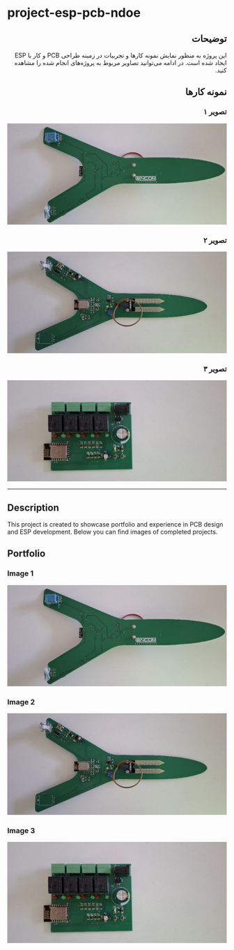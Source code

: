 # project-esp-pcb-ndoe

<div dir="rtl">

## توضیحات
این پروژه به منظور نمایش نمونه کارها و تجربیات در زمینه طراحی PCB و کار با ESP ایجاد شده است. در ادامه می‌توانید تصاویر مربوط به پروژه‌های انجام شده را مشاهده کنید.

## نمونه کارها

### تصویر ۱
![نمونه کار 1](1.jpeg)

### تصویر ۲
![نمونه کار 2](2.jpeg)

### تصویر ۳
![نمونه کار 3](3.jpeg)

</div>

---

## Description
This project is created to showcase portfolio and experience in PCB design and ESP development. Below you can find images of completed projects.

## Portfolio

### Image 1
![Project Sample 1](1.jpeg)

### Image 2
![Project Sample 2](2.jpeg)

### Image 3
![Project Sample 3](3.jpeg)
